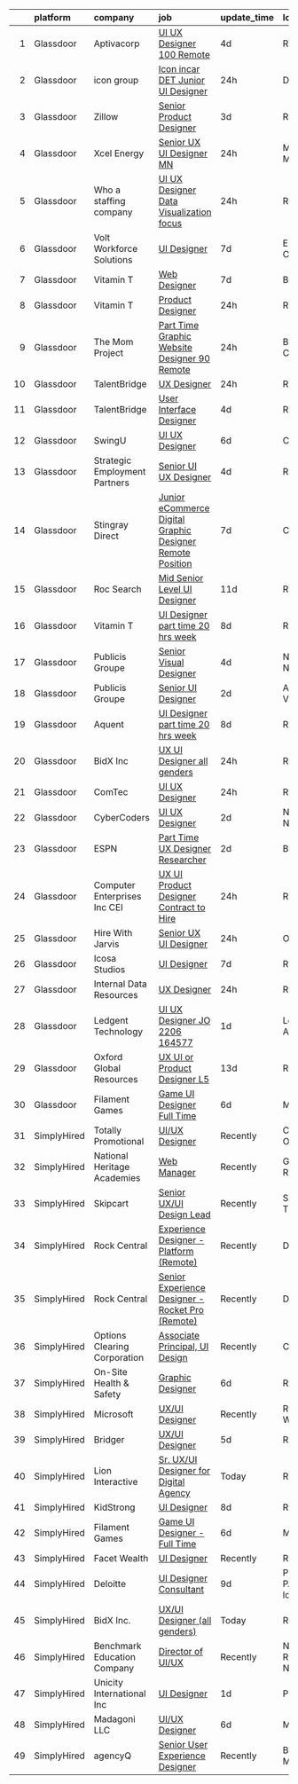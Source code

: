 

|    | platform    | company                         | job                                                                                                                                                                                                                                                                                                                                                                                                                                                                                                                                                                                                                                                                                                                                                                                                                                                                                                                                                                                                                                                                                                                                                                                                                                                                                                                                                                                     | update_time   | location                       |
|---:|:------------|:--------------------------------|:----------------------------------------------------------------------------------------------------------------------------------------------------------------------------------------------------------------------------------------------------------------------------------------------------------------------------------------------------------------------------------------------------------------------------------------------------------------------------------------------------------------------------------------------------------------------------------------------------------------------------------------------------------------------------------------------------------------------------------------------------------------------------------------------------------------------------------------------------------------------------------------------------------------------------------------------------------------------------------------------------------------------------------------------------------------------------------------------------------------------------------------------------------------------------------------------------------------------------------------------------------------------------------------------------------------------------------------------------------------------------------------|:--------------|:-------------------------------|
|  1 | Glassdoor   | Aptivacorp                      | [UI UX Designer  100  Remote ](https://www.glassdoor.com/partner/jobListing.htm?pos=130&ao=1136043&s=58&guid=000001816622aea388065604a58a8238&src=GD_JOB_AD&t=SR&vt=w&ea=1&cs=1_6a8859f8&cb=1655275958394&jobListingId=1007931743489&jrtk=3-0-1g5j25bm9ih7h801-1g5j25bmqii11800-86c0740ed3894db8-)                                                                                                                                                                                                                                                                                                                                                                                                                                                                                                                                                                                                                                                                                                                                                                                                                                                                                                                                                                                                                                                                                      | 4d            | Remote                         |
|  2 | Glassdoor   | icon group                      | [Icon incar DET   Junior UI Designer](https://www.glassdoor.com/partner/jobListing.htm?pos=129&ao=1136043&s=58&guid=000001816622aea388065604a58a8238&src=GD_JOB_AD&t=SR&vt=w&ea=1&cs=1_a7b2d53f&cb=1655275958394&jobListingId=1007939140000&jrtk=3-0-1g5j25bm9ih7h801-1g5j25bmqii11800-9dbc69bec0544eac-)                                                                                                                                                                                                                                                                                                                                                                                                                                                                                                                                                                                                                                                                                                                                                                                                                                                                                                                                                                                                                                                                               | 24h           | Detroit, MI                    |
|  3 | Glassdoor   | Zillow                          | [Senior Product Designer](https://www.glassdoor.com/partner/jobListing.htm?pos=101&ao=1110586&s=58&guid=000001816622aea388065604a58a8238&src=GD_JOB_AD&t=SR&vt=w&cs=1_30e49069&cb=1655275958389&jobListingId=1007933236055&cpc=654405A9B1E0A9F5&jrtk=3-0-1g5j25bm9ih7h801-1g5j25bmqii11800-e496e8acc40d5a6a--6NYlbfkN0ANMurRYyPEXg08u6OamUd1Mvhk-zhFSGYIZgoJR86UvYL2v6MoUqae-sD5DnU21vo-KQkrM1-nxigulcVUp6UcYl08yI5UdNRZZIoboFgVCXFZH-Ur5VCCM-kHCbgkC536mMNcJpfMsoDbDUXEuuapVQkZvN0gLXl-tXLlhyovmK0CKcvIg3DHQ86uehA9Y5aX-4AWCVwcwNuigmN7Jt5f2GFyWfL9qFdnkEmbUhAyu4maWEtbVyfvnSNw8D3TlNuwbix5Bde3rNDK7vuEd1xTAC9TI-7ZaeIqTYzED4nHiEdfF6sgd4t0UUudWSMQU16Tu1_3EpVHZS816EZl0XC5MJRDCWW8i2_dQUE0aoNh982uok7FdEOv9GxBbPd5gBbN_5ESfg3fT1kPjjwCDJNVGOi-G64snoq1k4-mfwfwIWmi_Y6TAkP95h8NMq--wanHopugtgD8fU94Ao_mBjtpmAqRk-kdaFNPa4L_plfXncTsoioDBZT28ZdgKDEfmsZw126KeKYAla1eTxmxJE7V7i9_TzXYKZwv28BDHqcle346xvJ9H0okKjM9OXvjGnq82-Hb8DKKFG4ZLKH4jVWtTV5jmA8bz04eom33F7nCQywsO3tM8vsqgsxR7IhL72FoSE9t2B0la-C11DRrg_MErH60b6svQNpQsg7WrBIVBFnqutolE1POc4YQDa0ynK4urZX1I1kg3_me9GvuzrVEoXfEzIoDknZSCMRMiB4s1C1WzEPswuze8udBK-9Dz4haBivcYTBicLCbmyqHT0TA431jby9MoE46lxSHCPmTCYyjAHS10kjtKg--dEhQ-U-dIhg1F0b_y45X9x0PkeHq_y9Y0veYVreDgzSosxi-s-wFM202wYdWxMWuvgu3Dh0%3D)                                                                                                                             | 3d            | Remote                         |
|  4 | Glassdoor   | Xcel Energy                     | [Senior UX UI Designer   MN](https://www.glassdoor.com/partner/jobListing.htm?pos=106&ao=1110586&s=58&guid=000001816622aea388065604a58a8238&src=GD_JOB_AD&t=SR&vt=w&cs=1_c8e3d50d&cb=1655275958390&jobListingId=1007939848626&cpc=C0FAF87ADD587446&jrtk=3-0-1g5j25bm9ih7h801-1g5j25bmqii11800-9f2b210495a02dec--6NYlbfkN0B-1D-e_ZYujhNkNlYyaLjJ6FcVQ233icvY0YU3o2VnplwYKKdLer6igUsC2PaWrJNGXmnJFI-vvlJkgqqi0jC5phTEmWgwu3HqDsMdeqn6I8tf8KqYk0V3HIhbqC8ZkUG23c846WFfgzpKjWc7LyGggfTfRgms5au_EBLf9wgupfYUa97qBSk2v3CGr6_O9ZN9YbY1rXGgDqqW6yo3sTxLp4WHAdJjMLd5KueQO-6e9ipIunuEpY8uIgfR7fS3seurTS-a5QAKNq8b5fEwUjsQjdyqTEGZwnt3I_pqag7Y-MMXJh41Q86rJTob36YqG5jXziLV2oetO3J8-FfcqSb_oRg8rJEk9P-ztecTQnKdEKsDCKJkRFJeAZOuy3-PP535V3sZHHZl7JuwIbrIq-7HDcVOnkgLQ9t-Yv2GqQ7wZ0kvN6appXi4_CMskZA5priKq26sMG7mEUC4PkynDPkxCvctDs4SJAx24EF03qijmrMO_Gkh7vUmXt_VOuHuUWYOGv_vYPWBqhr6p64qPrI70FWQn2haZBohJtEwgqnddnuDcA9NqPvG8mKCiNVv8nYZApHtiDEtThMM2WOJ67DnHtBPr7WpkJKiIkzxBsVNNw%3D%3D)                                                                                                                                                                                                                                                                                                                                                                                                            | 24h           | Minneapolis, MN                |
|  5 | Glassdoor   | Who    a staffing company       | [UI UX Designer  Data Visualization focus  ](https://www.glassdoor.com/partner/jobListing.htm?pos=108&ao=1110586&s=58&guid=000001816622aea388065604a58a8238&src=GD_JOB_AD&t=SR&vt=w&ea=1&cs=1_f3881f1a&cb=1655275958391&jobListingId=1007939136652&cpc=ACAF1607C5C1E404&jrtk=3-0-1g5j25bm9ih7h801-1g5j25bmqii11800-68e087e54f381a0c--6NYlbfkN0D8qe4D8speIWsVRs46h0m7IsudPd75aHHMzmLGJRCPyG-QMcvsiuXB6iu7s5abUKpPRXPrxSmQs2y5J38gO9CqwLwIaqVU_a7iFBh53D_AWhcxa1miTT4OgdyYwGZ0EVXMt59wgqdVXsAUt-x99BxVQANRVgF4LPzdKooRweYzgT9VbtKl9ICbo1WwiMPv_ZDSj7u6SBx_m2q6uLHJN1GHXH89Jug_uWo6dZg_Xz8mQgGpdo-afDNBbvfr2cdLh2hUAqpdPmk7HEBvY1Zf3Oz7LK1E-n73fLX6YlAFqfR-784ZfHhFHL_g-8JOtmJVXohLxbN-ESIexedNspK2lTT0aO1CsFYroNq1R6ewrBIh1uOUG-0fJdWUQMY21rXFRYoe20RowuD3Y3lu8t6mRPhLQqdIFNbO65KOCeWCKDd3cQtjLUb-Q1E1wO44vLsLk_pEUGztCAC4iwVryXKFWQttwuv5VsJTLXr6J8E2DnM6qxN7EUHSASfMFwKr0hQzyIukdA6TAiIEx0kY5QFVJqow)                                                                                                                                                                                                                                                                                                                                                                                                                                                                                   | 24h           | Remote                         |
|  6 | Glassdoor   | Volt Workforce Solutions        | [UI Designer](https://www.glassdoor.com/partner/jobListing.htm?pos=118&ao=1110586&s=58&guid=000001816622aea388065604a58a8238&src=GD_JOB_AD&t=SR&vt=w&ea=1&cs=1_e129659a&cb=1655275958393&jobListingId=1007924549968&cpc=FAE5E775D180B2FB&jrtk=3-0-1g5j25bm9ih7h801-1g5j25bmqii11800-c769926f4d384d25--6NYlbfkN0Dw5YS5k2p9urruc14icYN1MKKvJIN3Kd2XbyQRMSdz9Vq1-T5-D1XBTngNFaA8imYgoQaw6yxGuRCIpm_EJXZJFHtlvjSKSl2-bOBgT51VEJIlXlpur-tVjXn6PFq0PhaiPHtk2mChQgP_J7LCb2g_MMv-iO6krMRGzmUbEcNgjt94-hVvoNOHZa3M0QM6P-KogPGJlXS_-Vk1ffvrRsAx3G1C7LLpG62XtlOz14kxxzn_o8lrDQwIdou2Zo7mYdAwSwKpQ5G7qOLE-lYm74L0V3RyPMoPUnRYk5a1QAN-BuB4r6M6LWIvaHMDUOwviE72l5uaG78nXE69C-MUJYfnGx7oM5lzhfwfPDGzoUyg29dxguVVVg2SaTvF4-hAzO2Wp7JU-1Q7jJuSAVzYubwkyjt1Cs-3ysCIGJosUZB_yGp3s_RnzVuEY0dSUk2ekCVfMuwOarIwYWffZ188fgnJst33WS1s8XjCIZuxaJTDfTOQ_CDq20uvmdWLPFYsrGBKZiBIbzGsnhSZrjCS29jwKyWIeB5q272Lm1ISI8GtLq972Epm-NPTp7YcQObMsdU%3D)                                                                                                                                                                                                                                                                                                                                                                                                                                                                    | 7d            | El Segundo, CA                 |
|  7 | Glassdoor   | Vitamin T                       | [Web Designer](https://www.glassdoor.com/partner/jobListing.htm?pos=127&ao=1110586&s=58&guid=000001816622aea388065604a58a8238&src=GD_JOB_AD&t=SR&vt=w&cs=1_57e8a0ca&cb=1655275958394&jobListingId=1007924250826&cpc=9908D8D4413DBB8A&jrtk=3-0-1g5j25bm9ih7h801-1g5j25bmqii11800-5631c6bdd4c91952--6NYlbfkN0DMrcEu7yrtATojKJA7cEzGQ3FdRGWLh0CZQInL4ECGI6k5tN82kdM0cJmh4vC7GgimRxxT2CeOBsximPsaMwGTPwTVTqDKSauJrJyeGFdvcOJbACCtK9-Q0pItzNtLJ0ol6Qyu4soY37vqNhrIGFa_cBV285G8uGPDsQiH70z_2VB_3m-8WT9Z7hPRMMzCtjgFYrWZx5_tdgVycST2Oi-V0YFUnoOk86_Xf8ICh8s0SrtVZx1W_fbgN0VUemCjbbHCzQGuw2fYANJm_JfdHNb5ORHwDcsA8aDtwt6b9LNNt80T-WIVvDkh9b-sX-I34YTqDD24R9b8yybG5b1p42rCqL6tUPzZkUQxU3b1fK7AHEZPD0zdLJ-dUqTSdo_YKt31oqwmoOG0aALdeN1DjdXfrg6RCfSAU_vG8YIRqOSsGzXqV2grT5o85gY4158jAf4ELCtTl239OTeOZW0KePkA)                                                                                                                                                                                                                                                                                                                                                                                                                                                                                                                                                                                      | 7d            | Boston, MA                     |
|  8 | Glassdoor   | Vitamin T                       | [Product Designer](https://www.glassdoor.com/partner/jobListing.htm?pos=124&ao=1110586&s=58&guid=000001816622aea388065604a58a8238&src=GD_JOB_AD&t=SR&vt=w&cs=1_25ab4f4b&cb=1655275958393&jobListingId=1007940101397&cpc=654405A9B1E0A9F5&jrtk=3-0-1g5j25bm9ih7h801-1g5j25bmqii11800-d8db5ba49b3b4619--6NYlbfkN0DMrcEu7yrtATojKJA7cEzGQ3FdRGWLh0CZQInL4ECGI6k5tN82kdM0OKoro5eXmjqSabeb8LyuiyLlvoSCfgBYPN3OhU6IRyzTiLzYMUuz-8vSuKqUarJPM34aa7Epyoks2HoSRd4kyjFoMilbnTO72ObiQCTRX9s4dJVCvqE8fXVCUkLQopAwY4RLG1qvLOr08XtVJlQt7sFAwgbeaql3WTvu640x5oVpH7ViMPxBr-spM6EtssLhpXyamgxZJSimFEZX0opMVT-rjyiwcYe3G9FxUaFrS3MYUUkMfMoQYTgh7lekmQsUdHQDAzLpheNUspJ920XzJzl1wcmTl40tE-KZzdQJmg1wgxpdwylZSBkh74n9Ssf9LPpDncahppjA7ULxQTIJ_7ebiBLUd2XnDucu2BbifxAPpl8pzBKQyzFiX6-sen0e_Dauyf1Von5nvS-8auq6Tm64iYhQ3aRt)                                                                                                                                                                                                                                                                                                                                                                                                                                                                                                                                                                                  | 24h           | Remote                         |
|  9 | Glassdoor   | The Mom Project                 | [Part Time Graphic Website Designer  90  Remote ](https://www.glassdoor.com/partner/jobListing.htm?pos=110&ao=1110586&s=58&guid=000001816622aea388065604a58a8238&src=GD_JOB_AD&t=SR&vt=w&cs=1_65ef8d65&cb=1655275958392&jobListingId=1007940424845&cpc=C19BE7EA145E205E&jrtk=3-0-1g5j25bm9ih7h801-1g5j25bmqii11800-6e8a5f0dccf20646--6NYlbfkN0BDp_epf89aHDQhKpPegNJQ_ldQpEFZQsM9OcONMGxWx6pU56EKHF58QjVdAUvn2gWqMEeeReI9LbBL1MJ1LXKTNBBCO7rcRE9bu2iis8sROa8PpSxs5QHeg3y31tGzcF3RXg41popjIke-dZduU_fYVZZDT_xAzz-a1Eao__-NrsQDFuFmDZBPBroi0O45RHkR57Iw2zDjnsDWfU3rotrQQ8lKgT-F2y2HmWyinPG9sPr8YwDB3tOIh9A3FcsSER_F93zyhYnFkEcy-63Xj1LwLUeaqgYYUBv3v8qiCZDqI_AK2NS2ezAwavbXBRURLGco0pfIVn9xsV0LX4vhiNH-3vhwknxEExGqVZm5aBZpqLLHuteFUUNp8_RJya8uhSV2s4-bZYhCf2l4S5k-mKDj66QG5RD_ZMAWnCQg8AhMSK_CKUBvGXEhjyn5yzAJvdqN0IUjZTAeIbjcWpLjWuJrwopXbwUlMHBTweOokEdG46PLtXa68rYpCPlcjVpAoE1_ActX_Ij2BqqYvo_Ncbx2Ieo2oN9NL6kNMX1fP8YxUOeLzl7gs4d4Je7eskpnQgr3KgeFf_UXPN1SXk9yUlZ-)                                                                                                                                                                                                                                                                                                                                                                                                                   | 24h           | Byron Center, MI               |
| 10 | Glassdoor   | TalentBridge                    | [UX Designer](https://www.glassdoor.com/partner/jobListing.htm?pos=120&ao=1110586&s=58&guid=000001816622aea388065604a58a8238&src=GD_JOB_AD&t=SR&vt=w&ea=1&cs=1_bdf63c28&cb=1655275958393&jobListingId=1007939214735&cpc=C4A69CCDBB3B9599&jrtk=3-0-1g5j25bm9ih7h801-1g5j25bmqii11800-ef610af0d2182ffc--6NYlbfkN0DZcUSKf09QEPjU92MgBh3QGsHZtcEAom6wyh4CYwXTItQwqD1uS6iWoqbGyBIjoa2qIYZ5i6WdT2EOqGsAYU75f_Lb8fGdfFENrVpygk7KAJiiLYY-Ji2kHY11uLlIRdP1QnrzKKJlHi7wELee6qdiDL_8kJZEV94t_sDpwXhR21AIirBM7ysj2soSqpXAPwq-pGPtzDQy5qVUbhHCdyHv7nyDGpaFw0x-t1mMwtHJMYNV88BEdNi3BPGkvQp_5WCTQqDpzYt9vqk7UQhNcm0G21DB5-_nZESppUqsj-j-ohXEzTmOQalBvqxnBHOFUkwXuvqCZlnv6DDHE9g3o9twDNUBffzr-fXddXULbfe_q6ArVN1Gf5KOUuyqDckrLcHLqi3Ova0axFPDFohjOqv0KTo4DoKJASn0FOPWIY4HFjYnhKNCD5CS9qc9xBf4k8dbnk4qlnaflEGcXU2gW4MLqoprRyC7tqiYzqI9N0aJ7ESbuX7FRqN5XkRPgEHosGiwPD249a3Q8g%3D%3D)                                                                                                                                                                                                                                                                                                                                                                                                                                                                                                                      | 24h           | Remote                         |
| 11 | Glassdoor   | TalentBridge                    | [User Interface Designer](https://www.glassdoor.com/partner/jobListing.htm?pos=122&ao=1110586&s=58&guid=000001816622aea388065604a58a8238&src=GD_JOB_AD&t=SR&vt=w&ea=1&cs=1_4ced6074&cb=1655275958394&jobListingId=1007931597170&cpc=AC285F3A3ECA6BB0&jrtk=3-0-1g5j25bm9ih7h801-1g5j25bmqii11800-bdc3c58f05361f28--6NYlbfkN0D7yZN5Y4Y3yDNIVFku1LF3jTDQg9U8OJZurnzp5mMLIP6WqhGw4ZWWAr-MD-l2YyF3q5L48X6zciSmC2-X1FuhRjSrNRQL0WIPUxwfzVrxpBTW3JaTtslLv7h04meqTbERlfRI97fshwab_tyd5BrXprrKHVU2dcbE-R7HBY8qL6VGqlleuKuvf2a6p1fjw3rhLTHIiFjvpRLTHfTKkhtg9yaDObB6F2SFs8T-Ob0X2fRXEE1fVYfQzriHfhC1mzyyp_Gy3V0jwK8Wt1hm2KsRmSyhnY-mkuigc1o-5ZVWFaNsC4nPwb1Uihiqlgdi1pPPms6d-3BXl3F9pILzkrxt7oF2X4H44sK3BefKbqN4P98ByrShjjhwSPqKDr_yp7PQEuS5WmOPa5QMF8mNm6Ye6kcoNlM0mFcuffvmKgVyRjyOdNd5a9FpTkJArtBjWTgJlVJIMdWeU3ydjWpdWHAyRtezDgper5Zh1Uk_M_Lq38BudhxHGck5woJan3S9UDYB1XO98TKmbQ%3D%3D)                                                                                                                                                                                                                                                                                                                                                                                                                                                                                                          | 4d            | Remote                         |
| 12 | Glassdoor   | SwingU                          | [UI UX Designer](https://www.glassdoor.com/partner/jobListing.htm?pos=103&ao=1110586&s=58&guid=000001816622aea388065604a58a8238&src=GD_JOB_AD&t=SR&vt=w&ea=1&cs=1_2d2a9b5e&cb=1655275958389&jobListingId=1007926834838&cpc=334ABAF5D42DC775&jrtk=3-0-1g5j25bm9ih7h801-1g5j25bmqii11800-90be412c0e78cf2f--6NYlbfkN0ByltNVdnI0zg0p1CfNvnwQ3h4bWp4Qqe6bePUFuzopcagvZS5ETFReQpOgwJrLri6wO7C9pr5XNKd0KawLG86jNJkdnhc3TTDn0o1kQ9gxW_v7I4sdmFpzgSULk4RFgIG0jUxNUX59MJqWqq5xMlMs5WB06EXACGAnE1JqSFg6rmmom_27daPs6bUvJJJlqKEGhn8-oEqURafah_StXF84Mky24zSYHLSMlxxq8lPiQG06E9GTRcZ_9Pd8XeFCA-doNXyz-y1h8D0aFs15OO1w_SdVMbOFkw7vPJgJMBdloh2AjOdYwUFMfKMp18NZ8rY_nqfFyX9FS1f-Js1A1Wmr0Z4pjdT8eGWbDg3aieoK8xYjYmiwmmdlt5_18WdJ5j2-GYF5cOhsA77TNLDEDEwM1bnev1O_Wk6Or9To3neSOnvYVvNT_rR3UklMdUUO6Frbbfu6Ivcqva0cZRNtMxBQc1Y-39cdfVQR_Z1b1Rh8lSRKdXPpVHJe)                                                                                                                                                                                                                                                                                                                                                                                                                                                                                                                                               | 6d            | Connecticut                    |
| 13 | Glassdoor   | Strategic Employment Partners   | [Senior UI UX Designer](https://www.glassdoor.com/partner/jobListing.htm?pos=121&ao=1110586&s=58&guid=000001816622aea388065604a58a8238&src=GD_JOB_AD&t=SR&vt=w&ea=1&cs=1_117a6c6a&cb=1655275958393&jobListingId=1007931980555&cpc=32EE424DE2B657EB&jrtk=3-0-1g5j25bm9ih7h801-1g5j25bmqii11800-3c0d58cfb2e5cf3f--6NYlbfkN0CLSf-jfoHigW1cBjtGRtm6_23EvXrANN9AHlQMkGJBiwptYFTk2c-t8irqyWPWI3x-QZ31W31wTjr9ruv6c3qdB1ri32lh_8dagwRQ5V9-LTl-ks22IvY4-LhNJIWTwHx-gvrVc6Ei1Jt76D_jUfbhDbGfv-po6NzQI3L7ixou525ekXo3VgkXt1GoQb0qrtzlhXCHram7pwQpfVrGDi8MLsV4s3jpM817KytvG_zcHg0SCnc0WTkA0v7fgJOncEda588S2uQdbq4lzj7NduE5CCxhmFVS7ZE_FB6FFJMZMVwJ2PvGyAELxBE71oXon71oFVfU7TwS22W-Ryhg0PlF3WVw41kyo5mbKZh9bJcSfd290WHEzyv6RXkumOP0eeTRfK89UwmH8YA0vVhptS9CxJpDZvDEpaCY_ARCz3hrXwXAnnhrc2ZiRh8r2TWwcDHyignrBj91JeeGU7ZZk0qffOsw7o2eI8jmFKXbzw4y6unMf9XHRXu2MD5lr7Wjcg0%3D)                                                                                                                                                                                                                                                                                                                                                                                                                                                                                                                          | 4d            | Remote                         |
| 14 | Glassdoor   | Stingray Direct                 | [Junior eCommerce Digital Graphic Designer   Remote Position](https://www.glassdoor.com/partner/jobListing.htm?pos=113&ao=1110586&s=58&guid=000001816622aea388065604a58a8238&src=GD_JOB_AD&t=SR&vt=w&ea=1&cs=1_df161b66&cb=1655275958393&jobListingId=1007923741709&cpc=654405A9B1E0A9F5&jrtk=3-0-1g5j25bm9ih7h801-1g5j25bmqii11800-ca1309b66b79657c--6NYlbfkN0BhFJ8ddqZb8WQY2A-LeqcjzbfYC2yoFcx2RKsEMgWd6jGlCMHeR7ko2nHT3289qBai5XNC1ViXklPT3WNs2_u7ER1JOGWSYvxJxWskRdie3v46bNpVlxKyU1DIVQXhDtzHDF41iu98h4VRwKzPs6k3Veqtu8F_3ZVz8m1fz8iC-3euLieDQOUjgPFw16-zL97ihtVi3h-LQVNL1WBJUm56KPOpVBxQzYZtD4Lbhv8sMMeCWM_8ny9hBrfcLN2M-YNH5pXlKAQd3vpqWd6-N7RtWp4H1pPoFBzCCG0kLZneUPLsSjb2_AJcKddh3obb9WPlv-s5j918FHm2cfJi2ZB1TPjOeElaoVXxqcZBJjsUjsBYJPjfYnGT4f9x2u_-farvT6OTkFUChT4ypxX48dv25OuoH7fJx53RwzD0EI_I5eT-KDNf6GqixU1RP1LXeIocyl8XzFRPtGBErmegU6h4butW_NxgxDHxXwGPKwgzpj6Do2eYxbV9CRah65LNQL9biQVvbGScncNrk0qXDOKqTbtX2Rg0T07rlptZejoZSA%3D%3D)                                                                                                                                                                                                                                                                                                                                                                                                                                      | 7d            | California                     |
| 15 | Glassdoor   | Roc Search                      | [Mid Senior Level UI Designer](https://www.glassdoor.com/partner/jobListing.htm?pos=125&ao=1110586&s=58&guid=000001816622aea388065604a58a8238&src=GD_JOB_AD&t=SR&vt=w&ea=1&cs=1_3728b983&cb=1655275958394&jobListingId=1007915949820&cpc=AC285F3A3ECA6BB0&jrtk=3-0-1g5j25bm9ih7h801-1g5j25bmqii11800-325a1e1b5d8f42fa--6NYlbfkN0CMHfdvImXyhvk82aHanYmk_omNMXOkHedsHncAw9pogZQ8McdVG3ZgtV6D129IFYgkGozRgCjwawEtcvof2isAMJd4ao58voxGhYZjMg7nDDNsZsbiTjzCORehHChkQZN8mspy4ipgGIuQTI60ZDEUfds7wwoyVOGT2AV1FnWDqS3Vt2hRaN5YYqxtGELn9hfTiGk2rrpaCB_8fTnTZKqB0Uw4Y3-uZgb2r5gcvvZS7Y-Jp_iP3kiyp3nU9K_TkeBijllqpMLRgNP_gYqSfjQ0UlUQprOmhUMEmIAIzO0kWmJZvIyaGehyxM0ZKWlZi5FWuFgZfigQX9sfzq8sbtQr8UoHrg7A-au5wWw39dMmIoR2SyoGh23Ij0yggRfj_fyAGgwOfAxsl-W3hNhcRsOGcwmcxO4lSOlYJAZSqfHKA59z_0W8xkEx5AbsbGtXSOFkCSAb_-Gv57CJtROXuetI1EZd5FHhhMMVnnG4hTbZ3IxF2lRwiG1UW1_jEWdVgakayRo6LF_ECQ%3D%3D)                                                                                                                                                                                                                                                                                                                                                                                                                                                                                                     | 11d           | Remote                         |
| 16 | Glassdoor   | Vitamin T                       | [UI Designer  part time  20 hrs   week ](https://www.glassdoor.com/partner/jobListing.htm?pos=123&ao=1110586&s=58&guid=000001816622aea388065604a58a8238&src=GD_JOB_AD&t=SR&vt=w&cs=1_315f63ec&cb=1655275958393&jobListingId=1007921630671&cpc=654405A9B1E0A9F5&jrtk=3-0-1g5j25bm9ih7h801-1g5j25bmqii11800-cdb49d761f803ee6--6NYlbfkN0DMrcEu7yrtATojKJA7cEzGQ3FdRGWLh0CZQInL4ECGI6k5tN82kdM0OKoro5eXmjo6giS92eaNoztjfx6g6OEEpJOFIslCypL6JmS88rz26kV2uR5tZwD8EvXqlHz6rxFizUMVSXdF4L9UIBG-NiBptqvufxtTXSHrjIjpcPL1R9H0qBWkvsl05c9cRsTBHRMQfvdkXglqSglg-MyTBaoTXIBSdBKRCPLHsZ3fhYnGoINVqTKIsOhRz39j-5U-oXyCr5p19T-OhfHtepb7FwyAbhtc32_olHDAPlGc0gcgXpGT_T4RLlBtGKI8HtxjKhQmnhg2Pi75F__x8p_o873r6avHqlUZNCEeTM_pYcaVnITD7I-sjSykFXMBG8PddBle5JCkrXref2TCzKeRm0o3jyQAUuC4Ntum6_8XLKapgzmlvhINQPHRRxgjbhI4HWwxGTRLcGskb0ElWIAdcRFo)                                                                                                                                                                                                                                                                                                                                                                                                                                                                                                                                                            | 8d            | Remote                         |
| 17 | Glassdoor   | Publicis Groupe                 | [Senior Visual Designer](https://www.glassdoor.com/partner/jobListing.htm?pos=109&ao=1110586&s=58&guid=000001816622aea388065604a58a8238&src=GD_JOB_AD&t=SR&vt=w&cs=1_a1851e99&cb=1655275958391&jobListingId=1007931990830&cpc=A65DF3A704A48F9B&jrtk=3-0-1g5j25bm9ih7h801-1g5j25bmqii11800-200b0b7e09093512--6NYlbfkN0D_XFSRfOpY7hhzl86VUrgfgdzYRVdqdkK81Ka1OFk9uvbkATakQEdFwrYHTgh9OVz712v7yAXo1OJaMfwI1HwFr8tlHOwRmShCRekn71ZVCw1HwcjkupCcdoGKZMJQb9yZHtIjXC-_2BCOvVNR4Oi8sUBlrYoyT4pTX3iw3_JejVNxofy9PAv3rG3M2qULwuwR2zWb7aBUyj4QW11QuQYn5eSDvxtf3QsAq_onn4d-9Rbll4Pd0lVUCKzV6Brwmw0xqBhkRp_ycFg-wTgs7OdFdvPLWY6C870QT07VbwFr_ki56Y6TzXdcNtwHWvvOSuvrZDZN2p2z6Xqqjs6svbeBbM2B9RXwOKbGF4MDTUbhIMhNY6PhtA7WdGHMe6MQVOaL3XT13gpf7q00CEmTy4Eshso3jbSpLoeVUkbPkQZEg4NUswYK4sUFHBngtScNdX21kQk5dQecx8jPZXKpqxBVH9zWPptU1B-Yl4LD1CrW531nWB8XewJTwYRzp4E5AwW34dUE3ypuHDbctTJ2xsn8iZElcfqb4OYz6iU0PDEIfAncwJP4llxLD3dncMBftDMmyRpusrn96A%3D%3D)                                                                                                                                                                                                                                                                                                                                                                                                                                                | 4d            | New York, NY                   |
| 18 | Glassdoor   | Publicis Groupe                 | [Senior UI Designer](https://www.glassdoor.com/partner/jobListing.htm?pos=104&ao=1110586&s=58&guid=000001816622aea388065604a58a8238&src=GD_JOB_AD&t=SR&vt=w&cs=1_78572cff&cb=1655275958389&jobListingId=1007934425788&cpc=149B3D5996025BBA&jrtk=3-0-1g5j25bm9ih7h801-1g5j25bmqii11800-aee983b46e08ce7a--6NYlbfkN0D_XFSRfOpY7hhzl86VUrgfgdzYRVdqdkK81Ka1OFk9uvbkATakQEdFwrYHTgh9OVwBtHYeST2bQL9TLn0ge9ikjnCwDda721QH5SM_wN2lW88JiG-xDQTPu2z1IPPEBIKbtKHauZD99agMRnol-j85Fk8ELzP7vfs0rA58ICknyRskmf5mKEkS689JhzzZltw1yjBlmt_uMz4VSJRrrSpL62FFL2sNpICgJyQ6uBKk2bbqMquAdhCffBPzoaWwKWA8hoGoYTu-owjgzJx9OplXSRWLdP5Vt8IA_eDMHtmAm7ev1DuO7QtYgVwNV_IVMzVfbnp7voQbzE18rO3TI5RGBtuOvR85u2Q0ehLexVR4TcFB0KH2v5jOgL-syNf8qPnXOyGUvvGGs3QeaBjV48gu_CpN_sIES30Qr-CsN8r9zNhZT280ub0bmyQXxTMbxic5w-uzG5kJhgHlhCiHMVSHHI2Z2OpD5iQxCFTChjOScyW3320fmLEFf_syUv1wS5xMoyVcNzhHwfpHKq25zdUg-tsgzYFzwN2RRSSR0HLCSeDPvwDg5hQ_AQAFSuPLmNm-CsHce1Yebg%3D%3D)                                                                                                                                                                                                                                                                                                                                                                                                                                                    | 2d            | Arlington, VA                  |
| 19 | Glassdoor   | Aquent                          | [UI Designer  part time  20 hrs   week ](https://www.glassdoor.com/partner/jobListing.htm?pos=126&ao=1110586&s=58&guid=000001816622aea388065604a58a8238&src=GD_JOB_AD&t=SR&vt=w&cs=1_de789fd1&cb=1655275958394&jobListingId=1007921832582&cpc=334ABAF5D42DC775&jrtk=3-0-1g5j25bm9ih7h801-1g5j25bmqii11800-dc20e7605d870c15--6NYlbfkN0DMrcEu7yrtATojKJA7cEzGQ3FdRGWLh0CZQInL4ECGI9gD0Wolx9R2EDT7B77c2cSb21UpoZIp8C0EIAHBPtBNtdYuk1CgoNSiFblyJG94d5LWRH8VJaPhwQI-SLzB2pYSiCVkc8dDWAgK4Asj_TNzmB9_1YF5JAPPWNgxPPtC1kL1sp8YlxVPl1NQKiFdGfKaxPEltaTVebTgdkDpcBIqpIC1PL-wbCSpR4J3zVId-rkTI_cuOaxBxpgaVnqHR2s7oTDXCTvIwTbmv5IwV6o6E_bGqk3oCjT8aKOpD8-beKsSBKsnXwokckYilLvy-aWiWscVCyLTNn006Nv_0MXQt-aN-2TTuKp0cE0v6W3If7xrIDeZBxu8bFWwYkoFlsbcsDa5jmAeAWGQPAZmPq7_T2m85LSIZykI_xnfB9QM4MqpbVH0lCo2fsYUxY2tH7GAm7F-I4UTfA%3D%3D)                                                                                                                                                                                                                                                                                                                                                                                                                                                                                                                                                                | 8d            | Remote                         |
| 20 | Glassdoor   | BidX Inc                        | [UX UI Designer  all genders ](https://www.glassdoor.com/partner/jobListing.htm?pos=128&ao=1136043&s=58&guid=000001816622aea388065604a58a8238&src=GD_JOB_AD&t=SR&vt=w&ea=1&cs=1_18749c85&cb=1655275958394&jobListingId=1007938779210&jrtk=3-0-1g5j25bm9ih7h801-1g5j25bmqii11800-38464bedf58ef81d-)                                                                                                                                                                                                                                                                                                                                                                                                                                                                                                                                                                                                                                                                                                                                                                                                                                                                                                                                                                                                                                                                                      | 24h           | Remote                         |
| 21 | Glassdoor   | ComTec                          | [UI UX Designer](https://www.glassdoor.com/partner/jobListing.htm?pos=105&ao=1110586&s=58&guid=000001816622aea388065604a58a8238&src=GD_JOB_AD&t=SR&vt=w&ea=1&cs=1_057be663&cb=1655275958390&jobListingId=1007939676356&cpc=8795CF9063CD573D&jrtk=3-0-1g5j25bm9ih7h801-1g5j25bmqii11800-2b28b79fbcf8c558--6NYlbfkN0BSibhk05dWGFSNFBZsQKJgMX1ridlyg0q6rFcldLshXaTBl8KisOesY68w3r9K6yA_zjulyQy-3eJIgPzznmZ7FnctY9HBmnkGsQ1UeZAeEh_iuacGgyiruuLd95k-nNnC0Ar8iD2N-lFjGao_CjZE8Tj0qkX-Y-XHmLci4Ms9PeJJFQoI88KPtFRRj7gHcNcbDUZyJ3QBh8Ek065Xuly4ZFxkDkBK9kOyLiz4P1oseXeNEJjMPLAn9SZaPau_PNrPogh7N_QzuSafJ_BN6tdRT2Jk9C8bjZtdh3e29giHQV9kzDYOJ1OjWFSpvfUyN0csEgiMTa0BU_QCf3Qh7vEXHQbqs9Tc2x13psZivHT3B9B0AQUOgtonVEVALTmIiW6AINOUD44uZxWrlcir-YKdFeBnB3bswPpsek9dWGGi7Kt6rHYsibWLuFlDyayk0fJSyv03cFKTJedpUwbDXOjCbHh1nkYmN6uG866c8lWqENEYTI3YDHfdOd27JVogOzD_Fm6W-gLO8g%3D%3D)                                                                                                                                                                                                                                                                                                                                                                                                                                                                                                                   | 24h           | Remote                         |
| 22 | Glassdoor   | CyberCoders                     | [UI UX Designer](https://www.glassdoor.com/partner/jobListing.htm?pos=114&ao=1110586&s=58&guid=000001816622aea388065604a58a8238&src=GD_JOB_AD&t=SR&vt=w&ea=1&cs=1_41868c0f&cb=1655275958393&jobListingId=1007933640272&cpc=B076152010A3B66C&jrtk=3-0-1g5j25bm9ih7h801-1g5j25bmqii11800-acb34942469b0371--6NYlbfkN0CpFJQzrgRR8WqXWK1qKKEqALWJw739KlKqr2H-MSI4eoBlI4EFrmor2FYZMP3muM1HLk7vh5cULj7W-XW1pVSciSAeJBUag6hRq-fsCbj3uA3l9w6-Dh7_IauNSNO30qEQTztlbHaZXb46Z_Ppx3B15K0cQEHw1onL4U8miM4pLGFxOMQapcGdb0qmL2BjFXldPmoinEs5Fvyr0FxSsBoO10dh_eDUOjaHoXRWGP2m-N6Hc2OlAXwHRMj-7Q7onB6wtJhdOZaN2I6lZ1wkZ4Kn7_XapdTVNwRks2s0A5hQj_Id6sOi7gqFvOrCW7sWvhA4BFzcFaNSXGSIvjSvKgRbw5u2ZN2GRcX_0eEG8pGhp2vJeHUBYRF--8FmR7XywOXGNQzk2cQZVQM2tGS8ID6LRwK1gRzWr-fio-SGpISZlZ7Ke8YYH2FtGJ7ShNOlV1MV6EbkmKPwMKBc9VtIhfG6MYJt5-eaEWs8bf3iAIUk-eTJCnKkD7D68rRmF9hAyyjtFQWH14xrRryum8mE4q3emMH9SSauINES8kyAOfxldJbvMg_pVokoCAeCMOgvWBYafZ_mVrMDXcaSnQUHBD9n9CphP6a8b-XyKTbzkASHIV54Y5J528BcBTPQSahHAVozFLaiz4krljMkff6ICKd11s6blnV_VA4u6PC0S9j03vwuuFBOjjerY4i6SlltnQHMmWGUjGXE-Wi-v-_JeGD2L0otZ4Rkco__OJdu-JInxwohpNWkG3zC7hDNR1du3uuokXgMbmStrPfGJRJ1ogL9QJy3VGWHXZxzprf7vSEXnOa_QAvaEdMZvycmDRfz34F4hdiJkS9veeq-QEyzxqiRst2P_-jTsTLzGsqOzJGuKvaBQxVyEpJ5fk2Z_WLS-4xM_MGZgFx1SnOfn3I6HB8TbkkAup9sOo_uSE1aw5vHA56PHRCp1hGOvU47CkDT2yQZH9XQjf1DdexYJKHYIKbamdzUR9qTZUUJFSbb2V3AklZXr75lpx-VCcc6GCPFWYg%3D) | 2d            | New York, NY                   |
| 23 | Glassdoor   | ESPN                            | [Part Time UX Designer Researcher](https://www.glassdoor.com/partner/jobListing.htm?pos=111&ao=1110586&s=58&guid=000001816622aea388065604a58a8238&src=GD_JOB_AD&t=SR&vt=w&cs=1_b41674fa&cb=1655275958392&jobListingId=1007934364591&cpc=47CFDC01B3F81FAC&jrtk=3-0-1g5j25bm9ih7h801-1g5j25bmqii11800-16b84907297cade6--6NYlbfkN0DAFTyt7pbDCC2JPO79CSdi1dIb81yjczP5qsKcZIxgiYm3-7g-689Ur9xqU8QiYHVjsDsUHp-TyhnytSpgSpP7A0iAVjPckJ8BrwLoMltOI93aMr2dFfEmpmun_5gpWlqmAzZNVVS7RoFHcaOhnMD36J0-6LzhWWA-vIvEw2HxTXHBx0M3w08WjtUlU1msKPdHyEor4RYDtMs8FsUNDQMUl8Qm_jbQEKtNT46D3RbTSUGRIHp355ru0ugzq6eXE4NZDqjq5sqTRVZacaCOFSJ-eavAfNbcQvhGDwWFqi4JyxT7OyqpoKMV-1JQw6PTEAbmebMJ_taLftIbZaiOvdY9Z9Yp30swDWxjhCFw46GVR-ORxi5UaC_m78usS02svqXxVVfjEzQGb1aWscTAzCEO-Zi_SpeLlCPtslE2eIlpCvf2TnuZWWaBb4G3PynSIYpuDY7F1-3H5Q%3D%3D)                                                                                                                                                                                                                                                                                                                                                                                                                                                                                                                                                                      | 2d            | Bristol, CT                    |
| 24 | Glassdoor   | Computer Enterprises  Inc   CEI | [UX UI Product Designer  Contract to Hire ](https://www.glassdoor.com/partner/jobListing.htm?pos=115&ao=1110586&s=58&guid=000001816622aea388065604a58a8238&src=GD_JOB_AD&t=SR&vt=w&ea=1&cs=1_96d6763a&cb=1655275958393&jobListingId=1007939091164&cpc=FD1C1DA32C38CFA7&jrtk=3-0-1g5j25bm9ih7h801-1g5j25bmqii11800-9aa0e7f1e9f65ea8--6NYlbfkN0AVVnl_N3xmP3MApcGA3sr6MLnz8P423WWILI1WvbjE8Ry71v-lom9NKs8rBQiPPSfHB7nCqPznKPU8CWgPWd0BE6Hlfc0cQua-jhAY48VPbrynmAqrGDjwdZoDRxSGUbseLHaTiMucBfFD4i2Chb4kPocpFuEUHkP35rOBmP32c7LVPqvHlWIXWssfNvcOvlzHAtoqJ62yN9i8DujCBafGz8GYjMTf1KUEQrP68_iz1hBcnGyBOVFqHX-9bmVKRrtukbYSu-54sZlq7nyHKmrKsgN3IdlxpK67GiE8JlqFEX3cIeNtKJhozNyRLmqLwLq5j59Q5bEJ0EGdDlncH4kDtebH0VCTPKMCfzxIfd8vWCsPQvka276XHkvhoqaQ6i7HzrvAN4VQnhaf430-WH-sXjOzk-dfCaM4M9WYXWz6PU9I7IW4M-90fnaovJ45QzkaOt0SmGmwCzbitt4QQJz1Pfjm-_8S8SR-8sXPsgbk01bnKAEyDSVeDjqtReQz9GuatjoDnGZyPM3qvXZFRyvK)                                                                                                                                                                                                                                                                                                                                                                                                                                                                                    | 24h           | Remote                         |
| 25 | Glassdoor   | Hire With Jarvis                | [Senior UX UI Designer](https://www.glassdoor.com/partner/jobListing.htm?pos=117&ao=1110586&s=58&guid=000001816622aea388065604a58a8238&src=GD_JOB_AD&t=SR&vt=w&ea=1&cs=1_fda09db9&cb=1655275958393&jobListingId=1007939051389&cpc=AC285F3A3ECA6BB0&jrtk=3-0-1g5j25bm9ih7h801-1g5j25bmqii11800-9dcc0c261b077d82--6NYlbfkN0BeqOXt1Ki4TgaqVzKgHyO684REiCAwMDt6QdkLJMyKFE4U8Gf44T3q6743LZi-2_qJs5J4RTvi2s3uD8qGQRs8h5vXZfZME-4JJ5wMIGI1SlrNO1CDytv0wk-tyhXaNAwPKVMwq7pYPZikxs47FElzxaQCkqiSl-fXSNU3qzdoIO1Yuxd0cBnp6LkJlqt236UUbenrL0yiMoJzzCuj8BJ5u80l174xLIHQPh-NxyjKBXZ6WzOiqvMtYSyw4qRCvooJTCNx6MjKedqb4x8eJgvoYD9U8bVc9h2uW2Wq5zNutz4YD2uPtGchWuBAtVbNNxQOjL3aDIR8BUu1O_xLXfrrGWB7hCDCl-S5qHzKO06Gvdb3sqA2wxVYwPpfoCoACCT5Wcm_aPDeGTCmqeg-HKlrMEBEwNDQ87HwQdTT6taJuQ1alPzbSqvT6AvZCRFlU0R5V06UzUoURYD0cuvKVeQ4CwEsjppR5cHMiOrAmAUqoeHJyrFh7fK4xKGVH5aFuzwMwl3MDhYGHw%3D%3D)                                                                                                                                                                                                                                                                                                                                                                                                                                                                                                            | 24h           | Ohio                           |
| 26 | Glassdoor   | Icosa Studios                   | [UI Designer](https://www.glassdoor.com/partner/jobListing.htm?pos=107&ao=1110586&s=58&guid=000001816622aea388065604a58a8238&src=GD_JOB_AD&t=SR&vt=w&cs=1_a12c68bd&cb=1655275958390&jobListingId=1007923542828&cpc=1160948BCBA38B5B&jrtk=3-0-1g5j25bm9ih7h801-1g5j25bmqii11800-f9f5942c59af0648--6NYlbfkN0DL4EpzE39CQMrwKJMk-75eD9jJ2mJh0WIFWP62DW5hyyt3tql3eso91KP35gqKySfbm9QKp6JiX_aEOoeyNjpCeSUBRJVLEKTNiKZe_8p_2D1eq50Q6Utq0fSulzZsghhzA2jjJDJl7cn45ryy2iji4kCc0fE0La66UDiwmLp42k2Q5ms6_42YEYh9KinYOx1BiCSFCIb3geYCHQgXxe3Uypkz-0pglunQCfeHkWoIXAnhdhQUGUKr40WplYyN87kSqaLSLg2TR6v5X-6bp7LBtG4S5BdtTimCprTzYVTyIdiVO__yW5PLy1pZaLI907NaBJH6REVmBQfz0wmG_j3ECIsyin6LF3RMJPQM81n5lfla4UEqzYvlGhJXXcOyJLmR89b3XUBKOL0IrXm2D-O4mLEyPr2zbMI6o6h-x0JlDgkwdzVPsklxBx1tDzwfn9tRrsrOsyzHtBCbvr82OlwN-DQJN1DvNWirETjx2u0qBVbjMB89dHbTgXtCrBu1uM5hRXmsm9wzOfMX_kCebGPQGHJhK5-P99vBaGQPOuylga1CAXsldgyADHspfLmVRvUPB3r-lstFHedRkEWV3_5DVWxz4oKRgrheFjRr6y3zwB1JfiI2NGY5woDQ2hKibSCQs99His5AxQ%3D%3D)                                                                                                                                                                                                                                                                                                                                                                                           | 7d            | Remote                         |
| 27 | Glassdoor   | Internal Data Resources         | [UX Designer](https://www.glassdoor.com/partner/jobListing.htm?pos=112&ao=1110586&s=58&guid=000001816622aea388065604a58a8238&src=GD_JOB_AD&t=SR&vt=w&ea=1&cs=1_fe201ee5&cb=1655275958393&jobListingId=1007939590755&cpc=6BF42D0955AE9A34&jrtk=3-0-1g5j25bm9ih7h801-1g5j25bmqii11800-c264d4eae3d0c0bf--6NYlbfkN0D-IIHpRgNhhiguU_t6VlqfhfFf3-SclHiEW6RanCpGL0AEnsnTmiX299MBfDVxpfqY9vTcWNQbJ8r2mHAqw0zM-0S5DLiADXj7rEPcupVj4itRn2k1EwcgalLg_dY7Fvlx-tencYXoZCokTO6ahETsj00w1XvrQ_gdg0Y1m_-6hF4UKtmszMMQ2Q3P0cU8J-I8P8ujseeOhvVm8EBm-9VAxyB2SwH8yGqJ40uJDW8AskGZpYUUQFRNEo2AMetyQ2PIw4-NZ8kRrBmrfkQIsawOT4XD_rIj8Ym_PWCk_hwzLRwmCjPEdmQEExc0fX0ofW1Df1c2q5-tCmVBeVAsvQVq-fluTbUbZRP3q8XJMcQwnh89X2KJDcIx_03RIIGhZ7pCo4cwak-heveJ02m4ihvVCXO8RuGgLQknCP-KBy8A4L2AP4w5rynYWkY6Z7991I0ugyUnundZ-wrCpFVXnODxKUTDy26WO5W8E8FXEfWdB0qdMrE5C-gokXjKobQOw0W5lz2QXD9G9A%3D%3D)                                                                                                                                                                                                                                                                                                                                                                                                                                                                                                                      | 24h           | Remote                         |
| 28 | Glassdoor   | Ledgent Technology              | [UI UX Designer  JO 2206 164577 ](https://www.glassdoor.com/partner/jobListing.htm?pos=119&ao=1110586&s=58&guid=000001816622aea388065604a58a8238&src=GD_JOB_AD&t=SR&vt=w&cs=1_b41ee209&cb=1655275958393&jobListingId=1007937411860&cpc=1CBFC3E34E2A31FF&jrtk=3-0-1g5j25bm9ih7h801-1g5j25bmqii11800-c0ff6d87be166df8--6NYlbfkN0BhfrGGbcblirJ0_oD-V1jJ9SBvie1turFDKTAe6KCgNxcglQf_GDNs19Mxti6n_SrpvKiJCVinmFFyamAaW53uYZeoNG-OTQRjrmEmnWKvXE_1FOpOFu4COaEnUtdwSX9eSsSTb1U01rKSwuXxPewBR2fPG_XLSVNUa_METbSOQL_tgmolDLIEQYOcKVGmMlgvfJ7Zhs3pyZCR7N9Q9pmHfGmvvhotwCD95bbeyS4iEiawcR7hE8a_ysc7lmCx27gnv_Q-44aBwCS4NNPtVzfOB77FQ0SG_OCjFqKSYRWYiCw8WBaxBKZTlllHNEy36gSMEUYZdxMgDHLEDJo5HXMGu6q34j--iI9xA8lAy3chGtdsV5Rxyix6RiDL8gf0hBzz7XrK6MC3sjREM907uPA-0pogEQElbHCrgHpy4yRiTjaIDY-K9lfuzY-fhWDLrWEEfAaTWPrLNF9bqSpukPZF0I0m6XYsQF6xexVWKbVxM4rst3ljIrzC7N-w-fDgKlqVUlogDgRqkUAIItLWfn_DkdHvA64iihXYZAoz-sxum517yfyPOmFQBsGWu1cQjOZR5Adi_d_dqywGuI6AMMt8gQ7fScz2yP5dhzPV24o2A19aCeg_WwBlq-SdNX-n4RHnfcepvV_IvA%3D%3D)                                                                                                                                                                                                                                                                                                                                                                       | 1d            | Los Angeles, CA                |
| 29 | Glassdoor   | Oxford Global Resources         | [UX UI or Product Designer  L5 ](https://www.glassdoor.com/partner/jobListing.htm?pos=116&ao=1110586&s=58&guid=000001816622aea388065604a58a8238&src=GD_JOB_AD&t=SR&vt=w&ea=1&cs=1_fef6e118&cb=1655275958393&jobListingId=1007910888820&cpc=47CFDC01B3F81FAC&jrtk=3-0-1g5j25bm9ih7h801-1g5j25bmqii11800-236d53317970062a--6NYlbfkN0D38dVY1HiwVlRJ2sgHwoll4iKvb8KzfDOOcqRKKsqQYBdEVI9w2agCyPdJw2s4TQoE74vZzh8SXUc9h0xY8xyPYLwKsOvBUgl9y9tE1B6tRrqFTkfx2LFZhefZnNvzciUxa9TnrtURLxlm65Qh6xlIx7olQZRP4mkpX-gaUrNa9j0kfrBiZiIsjFlL9raYYwtInv_lvOn1ZYmhPbxXzIBv9CIQ_8wBFtqNMH1NgfgIW_e6lY0R5deIgJ0XUnnIHRFd9xFAaudjB29jV_B817SqMMsk_TBS1mLWnEYaNobxxEGpWV2MsTwT4A8aoiFrTYS_fXIqnjHxet5LZE2_L-WiVGWw6NXKO29RtfwMRt3rD03KRs465MPdHDRq540dwB7WAXULeyGZJ3rXfWwfqEGpp4lVclnuhTMjNpWuYMsJL_oaawkCkiMBfLst1m-rgSWBugGFRC43G5SlygwCDwEMMsIveltOG3uNhyNo5xoU_WOu6YFJc7H9hPpemvhZ76zr83FD0fiEBc6jwGKoQc8C)                                                                                                                                                                                                                                                                                                                                                                                                                                                                                               | 13d           | Remote                         |
| 30 | Glassdoor   | Filament Games                  | [Game UI Designer   Full Time](https://www.glassdoor.com/partner/jobListing.htm?pos=102&ao=1110586&s=58&guid=000001816622aea388065604a58a8238&src=GD_JOB_AD&t=SR&vt=w&ea=1&cs=1_5ddb3213&cb=1655275958390&jobListingId=1007926667899&cpc=AF1E4A3695F490BE&jrtk=3-0-1g5j25bm9ih7h801-1g5j25bmqii11800-5741f9704e3fa8b7--6NYlbfkN0CIHMGocNKd5hoXLwwKXhS247lQakt22NtwViB8HW65UO_fRUkh-j7Og1M8k5VNV9rYplI4LJe9i7ed3Kmy23rbClFjac3rCags56SL1kJCIrYQichaQUGDB8kNDj1U_zqYlK7mbJnHBhK4jTqTofAnaxL0YVR1u6q9U8_vkCS7BryN6jYcYPvTWbITJIzf546aPtPBmSUU2Uq6na6_WnygCbtyyAZWeJVGlYVjILUXV80A9nf2HvgeD78yTuOPcX-FoqUSWunx-THVaYQ1oErjyn756oOZlLORLazBJkPZQnOYDHPxypQuhu263qckdHs2QckAgyXAoHqpoHXZU9G9p1RJKiZ-PFdQhTCUWBOtma_9QZSbuDRBCkgr_QOMmNQpUNPOTFo4O9vDz2Fo-KJ-L57aijL-OjEAdSbYySQ31JCzGo0d5MDUymLywWD1PQwe0ayFT4jI7w%3D%3D)                                                                                                                                                                                                                                                                                                                                                                                                                                                                                                                                                                     | 6d            | Madison, WI                    |
| 31 | SimplyHired | Totally Promotional             | [UI/UX Designer](https://www.simplyhired.com/job/TAP3n-dbaidhYuhsEqrtp5uyfaaTxOCoIGd6imHD0i5nzgDsi9NyzQ?q=ui+designer)                                                                                                                                                                                                                                                                                                                                                                                                                                                                                                                                                                                                                                                                                                                                                                                                                                                                                                                                                                                                                                                                                                                                                                                                                                                                  | Recently      | Coldwater, OH                  |
| 32 | SimplyHired | National Heritage Academies     | [Web Manager](https://www.simplyhired.com/job/93uW3waS_EPEhfWy4-KEk3PM0hv4UEn7BaIF9KFbjbwumCwt7ECBrQ?q=ui+designer)                                                                                                                                                                                                                                                                                                                                                                                                                                                                                                                                                                                                                                                                                                                                                                                                                                                                                                                                                                                                                                                                                                                                                                                                                                                                     | Recently      | Grand Rapids, MI               |
| 33 | SimplyHired | Skipcart                        | [Senior UX/UI Design Lead](https://www.simplyhired.com/job/b8bhiKm_66-0flm92GBUCPuQo9te4QU26zexBYiGWVWqfnRzQy_nPg?q=ui+designer)                                                                                                                                                                                                                                                                                                                                                                                                                                                                                                                                                                                                                                                                                                                                                                                                                                                                                                                                                                                                                                                                                                                                                                                                                                                        | Recently      | San Antonio, TX                |
| 34 | SimplyHired | Rock Central                    | [Experience Designer - Platform (Remote)](https://www.simplyhired.com/job/_bULrOZq7B-ObGKYnFcLCIGO9l6soV9kdX1OZ6n67wwQz6V8mDBtsQ?q=ui+designer)                                                                                                                                                                                                                                                                                                                                                                                                                                                                                                                                                                                                                                                                                                                                                                                                                                                                                                                                                                                                                                                                                                                                                                                                                                         | Recently      | Detroit, MI                    |
| 35 | SimplyHired | Rock Central                    | [Senior Experience Designer - Rocket Pro (Remote)](https://www.simplyhired.com/job/WFOQFrw2mphynW-NsIpy91iE8xWR5Lm0fNy65Uhq_2M__KiA2xz0ow?q=ui+designer)                                                                                                                                                                                                                                                                                                                                                                                                                                                                                                                                                                                                                                                                                                                                                                                                                                                                                                                                                                                                                                                                                                                                                                                                                                | Recently      | Detroit, MI                    |
| 36 | SimplyHired | Options Clearing Corporation    | [Associate Principal, UI Design](https://www.simplyhired.com/job/W92YsuUW4xbt8AD3mTP4SQGrVXpulViZ7_LHfCXEUtW2GMS18CQL7g?q=ui+designer)                                                                                                                                                                                                                                                                                                                                                                                                                                                                                                                                                                                                                                                                                                                                                                                                                                                                                                                                                                                                                                                                                                                                                                                                                                                  | Recently      | Chicago, IL                    |
| 37 | SimplyHired | On-Site Health & Safety         | [Graphic Designer](https://www.simplyhired.com/job/eQ6O30feCT2HUn2OZfD7EAy4KLhvohtoYl87TEI5EIi8Gzz-uIVLMw?q=ui+designer)                                                                                                                                                                                                                                                                                                                                                                                                                                                                                                                                                                                                                                                                                                                                                                                                                                                                                                                                                                                                                                                                                                                                                                                                                                                                | 6d            | Remote                         |
| 38 | SimplyHired | Microsoft                       | [UX/UI Designer](https://www.simplyhired.com/job/BLZaPUEFlOvYJyNflH2k5nqZ-8uUi_xgo4S7ZxXwVMSXbWyO9JGHHA?q=ui+designer)                                                                                                                                                                                                                                                                                                                                                                                                                                                                                                                                                                                                                                                                                                                                                                                                                                                                                                                                                                                                                                                                                                                                                                                                                                                                  | Recently      | Redmond, WA                    |
| 39 | SimplyHired | Bridger                         | [UX/UI Designer](https://www.simplyhired.com/job/w0hvcl-RFZpJKp63tbMSJPOfCq7tquRwF2dNrjAeJxMx_IiLGVC_tw?q=ui+designer)                                                                                                                                                                                                                                                                                                                                                                                                                                                                                                                                                                                                                                                                                                                                                                                                                                                                                                                                                                                                                                                                                                                                                                                                                                                                  | 5d            | Remote                         |
| 40 | SimplyHired | Lion Interactive                | [Sr. UX/UI Designer for Digital Agency](https://www.simplyhired.com/job/r9Sbut6goE1zUOF8uiSxvivgmuPwe_gJI15EG7rZ-LoWrHdPL2VuvQ?q=ui+designer)                                                                                                                                                                                                                                                                                                                                                                                                                                                                                                                                                                                                                                                                                                                                                                                                                                                                                                                                                                                                                                                                                                                                                                                                                                           | Today         | Remote                         |
| 41 | SimplyHired | KidStrong                       | [UI Designer](https://www.simplyhired.com/job/YEpPrpKXuljT-V1BySkPT3tc3DceNP6Ti1U0ZpYP0zQgNZgxjGE9Jw?q=ui+designer)                                                                                                                                                                                                                                                                                                                                                                                                                                                                                                                                                                                                                                                                                                                                                                                                                                                                                                                                                                                                                                                                                                                                                                                                                                                                     | 8d            | Remote                         |
| 42 | SimplyHired | Filament Games                  | [Game UI Designer - Full Time](https://www.simplyhired.com/job/NuSuZ9xXG1lQ6_i2nl0c1SmEu7gj59E8dzc1gcrVhoeS6NTvb_NUnw?q=ui+designer)                                                                                                                                                                                                                                                                                                                                                                                                                                                                                                                                                                                                                                                                                                                                                                                                                                                                                                                                                                                                                                                                                                                                                                                                                                                    | 6d            | Madison, WI                    |
| 43 | SimplyHired | Facet Wealth                    | [UI Designer](https://www.simplyhired.com/job/YG2P0LvlRR_Xf1OsxRjJwYky2F1PMPSEQbjwgVDTzjnMBa6of7PjHg?q=ui+designer)                                                                                                                                                                                                                                                                                                                                                                                                                                                                                                                                                                                                                                                                                                                                                                                                                                                                                                                                                                                                                                                                                                                                                                                                                                                                     | Recently      | Remote                         |
| 44 | SimplyHired | Deloitte                        | [UI Designer Consultant](https://www.simplyhired.com/job/anVbpmwDYEIcgA4GBQ2Vtjh8wcDw4sSIPlcVKIQIbtDy1tqHHS-pRA?q=ui+designer)                                                                                                                                                                                                                                                                                                                                                                                                                                                                                                                                                                                                                                                                                                                                                                                                                                                                                                                                                                                                                                                                                                                                                                                                                                                          | 9d            | Philadelphia, PA +11 locations |
| 45 | SimplyHired | BidX Inc.                       | [UX/UI Designer (all genders)](https://www.simplyhired.com/job/EnyRchF_GUEO_newXvn7X2A3t5_ru6lmrnKy18Mkd-sH06grKco4sA?q=ui+designer)                                                                                                                                                                                                                                                                                                                                                                                                                                                                                                                                                                                                                                                                                                                                                                                                                                                                                                                                                                                                                                                                                                                                                                                                                                                    | Today         | Remote                         |
| 46 | SimplyHired | Benchmark Education Company     | [Director of UI/UX](https://www.simplyhired.com/job/KO1eYouOodomWKEI8o7VRvBWWjPBnon86SDLTSpqVdH5p7BxDSV2LQ?q=ui+designer)                                                                                                                                                                                                                                                                                                                                                                                                                                                                                                                                                                                                                                                                                                                                                                                                                                                                                                                                                                                                                                                                                                                                                                                                                                                               | Recently      | New Rochelle, NY               |
| 47 | SimplyHired | Unicity International Inc       | [UI Designer](https://www.simplyhired.com/job/WiNHS8By9bHMpyYR8T6b0VieeScIy0sOVwY0-tH_fVZN5Ag8H5ethg?q=ui+designer)                                                                                                                                                                                                                                                                                                                                                                                                                                                                                                                                                                                                                                                                                                                                                                                                                                                                                                                                                                                                                                                                                                                                                                                                                                                                     | 1d            | Provo, UT                      |
| 48 | SimplyHired | Madagoni LLC                    | [UI/UX Designer](https://www.simplyhired.com/job/T9ZA3wDMBLemSJsqp7xwDhTVc8xdYZdIiNzAmqzvfxMkAt5I4ETWzA?q=ui+designer)                                                                                                                                                                                                                                                                                                                                                                                                                                                                                                                                                                                                                                                                                                                                                                                                                                                                                                                                                                                                                                                                                                                                                                                                                                                                  | 6d            | Milpitas, CA                   |
| 49 | SimplyHired | agencyQ                         | [Senior User Experience Designer](https://www.simplyhired.com/job/cIDtvicOoH53aMYEP0Ljm-akwv5PTKqGSpFWDKdyocaD4666RjrRkA?q=ui+designer)                                                                                                                                                                                                                                                                                                                                                                                                                                                                                                                                                                                                                                                                                                                                                                                                                                                                                                                                                                                                                                                                                                                                                                                                                                                 | Recently      | Bethesda, MD                   |